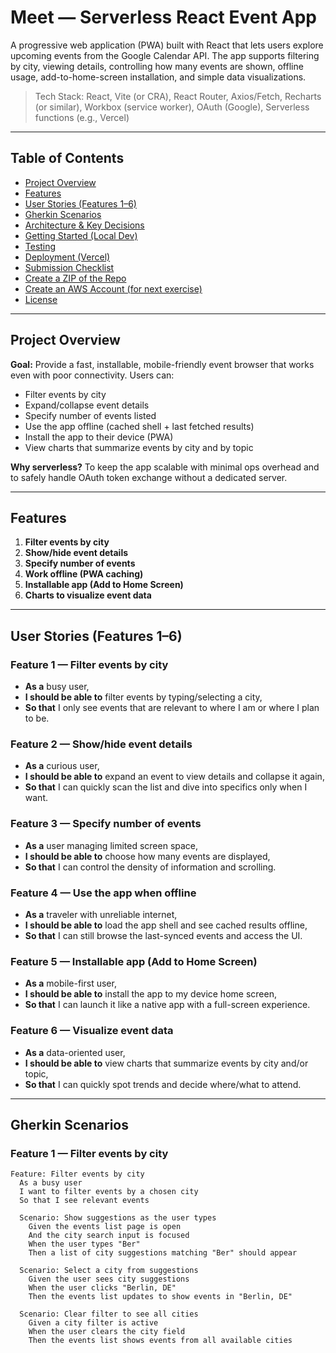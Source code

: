 # Meet — Serverless React Event App

A progressive web application (PWA) built with React that lets users explore upcoming events from the Google Calendar API. The app supports filtering by city, viewing details, controlling how many events are shown, offline usage, add-to-home-screen installation, and simple data visualizations.

> Tech Stack: React, Vite (or CRA), React Router, Axios/Fetch, Recharts (or similar), Workbox (service worker), OAuth (Google), Serverless functions (e.g., Vercel)

---

## Table of Contents
- [Project Overview](#project-overview)
- [Features](#features)
- [User Stories (Features 1–6)](#user-stories-features-1–6)
- [Gherkin Scenarios](#gherkin-scenarios)
- [Architecture & Key Decisions](#architecture--key-decisions)
- [Getting Started (Local Dev)](#getting-started-local-dev)
- [Testing](#testing)
- [Deployment (Vercel)](#deployment-vercel)
- [Submission Checklist](#submission-checklist)
- [Create a ZIP of the Repo](#create-a-zip-of-the-repo)
- [Create an AWS Account (for next exercise)](#create-an-aws-account-for-next-exercise)
- [License](#license)

---

## Project Overview

**Goal:** Provide a fast, installable, mobile-friendly event browser that works even with poor connectivity. Users can:
- Filter events by city
- Expand/collapse event details
- Specify number of events listed
- Use the app offline (cached shell + last fetched results)
- Install the app to their device (PWA)
- View charts that summarize events by city and by topic

**Why serverless?** To keep the app scalable with minimal ops overhead and to safely handle OAuth token exchange without a dedicated server.

---

## Features

1. **Filter events by city**  
2. **Show/hide event details**  
3. **Specify number of events**  
4. **Work offline (PWA caching)**  
5. **Installable app (Add to Home Screen)**  
6. **Charts to visualize event data**

---

## User Stories (Features 1–6)

### Feature 1 — Filter events by city
- **As a** busy user,
- **I should be able to** filter events by typing/selecting a city,
- **So that** I only see events that are relevant to where I am or where I plan to be.

### Feature 2 — Show/hide event details
- **As a** curious user,
- **I should be able to** expand an event to view details and collapse it again,
- **So that** I can quickly scan the list and dive into specifics only when I want.

### Feature 3 — Specify number of events
- **As a** user managing limited screen space,
- **I should be able to** choose how many events are displayed,
- **So that** I can control the density of information and scrolling.

### Feature 4 — Use the app when offline
- **As a** traveler with unreliable internet,
- **I should be able to** load the app shell and see cached results offline,
- **So that** I can still browse the last-synced events and access the UI.

### Feature 5 — Installable app (Add to Home Screen)
- **As a** mobile-first user,
- **I should be able to** install the app to my device home screen,
- **So that** I can launch it like a native app with a full-screen experience.

### Feature 6 — Visualize event data
- **As a** data-oriented user,
- **I should be able to** view charts that summarize events by city and/or topic,
- **So that** I can quickly spot trends and decide where/what to attend.

---

## Gherkin Scenarios

### Feature 1 — Filter events by city
```gherkin
Feature: Filter events by city
  As a busy user
  I want to filter events by a chosen city
  So that I see relevant events

  Scenario: Show suggestions as the user types
    Given the events list page is open
    And the city search input is focused
    When the user types "Ber"
    Then a list of city suggestions matching "Ber" should appear

  Scenario: Select a city from suggestions
    Given the user sees city suggestions
    When the user clicks "Berlin, DE"
    Then the events list updates to show events in "Berlin, DE"

  Scenario: Clear filter to see all cities
    Given a city filter is active
    When the user clears the city field
    Then the events list shows events from all available cities
